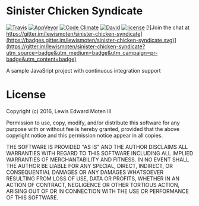 # Sinister Chicken Syndicate

[![Travis](https://img.shields.io/travis/lewismoten/sinister-chicken-syndicate.svg?style=flat-square&label=linux%20%26%20osx%20build)](https://travis-ci.org/lewismoten/sinister-chicken-syndicate)
[![AppVeyor](https://img.shields.io/appveyor/ci/lewismoten/sinister-chicken-syndicate/master.svg?style=flat-square&label=windows%20build)](https://ci.appveyor.com/project/lewismoten/sinister-chicken-syndicate)
[![Code Climate](https://img.shields.io/codeclimate/github/lewismoten/sinister-chicken-syndicate.svg?style=flat-square)](https://codeclimate.com/github/lewismoten/sinister-chicken-syndicate)
[![David](https://img.shields.io/david/lewismoten/sinister-chicken-syndicate.svg?style=flat-square)](https://david-dm.org/lewismoten/sinister-chicken-syndicate)
[![license](https://img.shields.io/badge/license-ISC-brightgreen.svg?style=flat-square)](https://raw.githubusercontent.com/lewismoten/sinister-chicken-syndicate/master/LICENSE)
[![Join the chat at https://gitter.im/lewismoten/sinister-chicken-syndicate](https://badges.gitter.im/lewismoten/sinister-chicken-syndicate.svg)](https://gitter.im/lewismoten/sinister-chicken-syndicate?utm_source=badge&utm_medium=badge&utm_campaign=pr-badge&utm_content=badge)


A sample JavaSript project with continuous integration support

# License

 Copyright (c) 2016, Lewis Edward Moten III

 Permission to use, copy, modify, and/or distribute this software for any purpose with or without fee is hereby granted, provided that the above copyright notice and this permission notice appear in all copies.

 THE SOFTWARE IS PROVIDED "AS IS" AND THE AUTHOR DISCLAIMS ALL WARRANTIES WITH REGARD TO THIS SOFTWARE INCLUDING ALL IMPLIED WARRANTIES OF MERCHANTABILITY AND FITNESS. IN NO EVENT SHALL THE AUTHOR BE LIABLE FOR ANY SPECIAL, DIRECT, INDIRECT, OR CONSEQUENTIAL DAMAGES OR ANY DAMAGES WHATSOEVER RESULTING FROM LOSS OF USE, DATA OR PROFITS, WHETHER IN AN ACTION OF CONTRACT, NEGLIGENCE OR OTHER TORTIOUS ACTION, ARISING OUT OF OR IN CONNECTION WITH THE USE OR PERFORMANCE OF THIS SOFTWARE.
